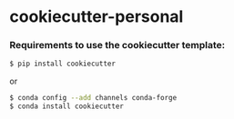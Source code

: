 # cookiecutter-personal

### Requirements to use the cookiecutter template:

``` bash
$ pip install cookiecutter
```

or

``` bash
$ conda config --add channels conda-forge
$ conda install cookiecutter
```
